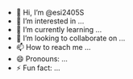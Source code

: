 - 👋 Hi, I’m @esi2405S
- 👀 I’m interested in ...
- 🌱 I’m currently learning ...
- 💞️ I’m looking to collaborate on ...
- 📫 How to reach me ...
- 😄 Pronouns: ...
- ⚡ Fun fact: ...

<!---
esi2405S/esi2405S is a ✨ special ✨ repository because its `README.md` (this file) appears on your GitHub profile.
You can click the Preview link to take a look at your changes.
--->
